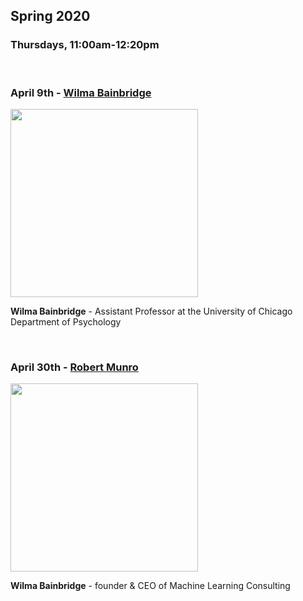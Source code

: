## Spring 2020

### Thursdays, 11:00am-12:20pm
<br>

### April 9th - [Wilma Bainbridge](https://github.com/uchicago-computation-workshop/Spring2020/tree/master/04-09_Bainbridge)

<div><img src="https://psychology.uchicago.edu/sites/psychology.uchicago.edu/files/styles/columnwidth-wider/public/uploads/images/bainbridgeheadshot-7-1.jpg?itok=nW7iBZcG" width="300" height="301"></div>

**Wilma Bainbridge** - Assistant Professor at the University of Chicago Department of Psychology

<br>

### April 30th - [Robert Munro](https://github.com/uchicago-computation-workshop/Spring2020/tree/master/04-09_Bainbridge)

<div><img src="http://www.robertmunro.com/robert_munro_portrait_sq.jpg" width="300" height="301"></div>

**Wilma Bainbridge** - founder & CEO of Machine Learning Consulting

<br>